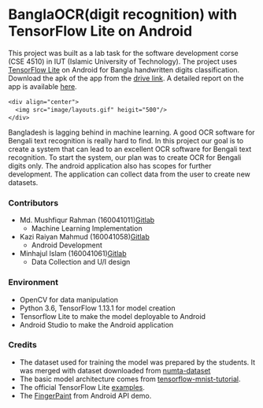 # BanglaOCR(digit recognition) with TensorFlow Lite on Android

This project was built as a lab task for the software development corse (CSE 4510) in IUT (Islamic University of Technology). The project uses [TensorFlow Lite](https://www.tensorflow.org/lite) on Android for Bangla handwritten digits classification.
Download the apk of the app from the [drive link](https://drive.google.com/open?id=17fkdUrzHzOzHqe6fHyGHx39Nl3GFUVoG). 
A detailed report on the app is available [here](https://drive.google.com/open?id=1P7wIzQh38fIubXCW74GiRJSmGIBxPwI8).

    <div align="center">
      <img src="image/layouts.gif" heigit="500"/>
    </div>

Bangladesh is lagging behind in machine learning. A good OCR software for Bengali text recognition is really hard to find. In this project our goal is to create a system that can lead to an excellent OCR software for Bengali text recognition.
To start the system, our plan was to create OCR for Bengali digits only. The android application also has scopes for further development. The application can collect data from the user to create new datasets.


### Contributors
- Md. Mushfiqur Rahman (160041011)[Gitlab](https://gitlab.com/mushfiqur11)
    - Machine Learning Implementation
- Kazi Raiyan Mahmud (160041058)[Gitlab](https://gitlab.com/kazzi58)
    - Android Development
- Minhajul Islam (160041061)[Gitlab](https://gitlab.com/Minhaj91)
    - Data Collection and U/I design

### Environment
- OpenCV for data manipulation
- Python 3.6, TensorFlow 1.13.1 for model creation
- Tensorflow Lite to make the model deployable to Android
- Android Studio to make the Android application

### Credits
- The dataset used for training the model was prepared by the students. It was merged with dataset downloaded from [numta-dataset](https://github.com/BengaliAI/Numta)
- The basic model architecture comes from [tensorflow-mnist-tutorial](https://github.com/GoogleCloudPlatform/tensorflow-without-a-phd/tree/master/tensorflow-mnist-tutorial).
- The official TensorFlow Lite [examples](https://github.com/tensorflow/examples/tree/master/lite/examples).
- The [FingerPaint](https://android.googlesource.com/platform/development/+/master/samples/ApiDemos/src/com/example/android/apis/graphics/FingerPaint.java) from Android API demo.
